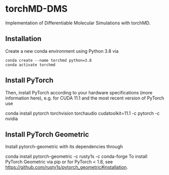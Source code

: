 # torchMD-DMS
Implementation of Differentiable Molecular Simulations with torchMD. 

## Installation
Create a new conda environment using Python 3.8 via

```
conda create --name torchmd python=3.8
conda activate torchmd 
```

## Install PyTorch
Then, install PyTorch according to your hardware specifications (more information here), e.g. for CUDA 11.1 and the most recent version of PyTorch use

conda install pytorch torchvision torchaudio cudatoolkit=11.1 -c pytorch -c nvidia
## Install PyTorch Geometric
Install pytorch-geometric with its dependencies through

conda install pytorch-geometric -c rusty1s -c conda-forge
To install PyTorch Geometric via pip or for PyTorch < 1.8, see https://github.com/rusty1s/pytorch_geometric#installation.

